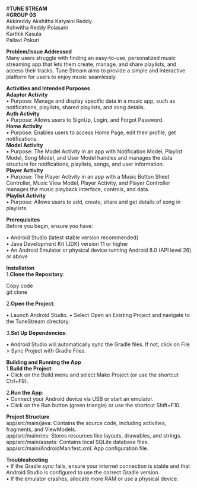 #**TUNE STREAM**<br>
#**GROUP 03**<br>
Akkireddy Akshitha Katyaini Reddy<br>
Ashwitha Reddy Polasani<br>
Karthik Kasula<br>
Pallavi Pokuri<br>

**Problem/Issue Addressed**<br>
Many users struggle with finding an easy-to-use, personalized music streaming app that lets them create, manage, and share playlists, and access their tracks. Tune Stream aims to provide a simple and interactive platform for users to enjoy music seamlessly.<br>

**Activities and Intended Purposes**<br>
**Adaptor Activity**<br>
•	Purpose: Manage and display specific data in a music app, such as notifications, playlists, shared playlists, and song details.<br>
**Auth Activity**<br>
•	Purpose: Allows users to SignUp, Login, and Forgot Password.<br>
**Home Activity**<br>
•	Purpose: Enables users to access Home Page, edit their profile, get notifications.<br>
**Model Activity**<br>
•	Purpose: The Model Activity in an app with Notification Model, Playlist Model, Song Model, and User Model handles and manages the data structure for notifications, playlists, songs, and user information. <br>
**Player Activity**<br>
•	Purpose: The Player Activity in an app with a Music Button Sheet Controller, Music View Model, Player Activity, and Player Controller manages the music playback interface, controls, and data.<br>
**Playlist Activity**<br>
•	Purpose: Allows users to add, create, share and get details of song in playlists.<br>

**Prerequisites**</br>
Before you begin, ensure you have:</br>

•	Android Studio (latest stable version recommended)</br>
•	Java Development Kit (JDK) version 11 or higher</br>
•	An Android Emulator or physical device running Android 8.0 (API level 26) or above</br>

**Installation**</br>
1.**Clone the Repository**:</br>

Copy code</br>
git clone <repository-url>

2.**Open the Project**:</br>

•	Launch Android Studio.
•	Select Open an Existing Project and navigate to the TuneStream directory.

3.**Set Up Dependencies**:</br>

•	Android Studio will automatically sync the Gradle files. If not, click on File > Sync Project with Gradle Files.</br>

**Building and Running the App**</br>
1.**Build the Project**:</br>
•	Click on the Build menu and select Make Project (or use the shortcut Ctrl+F9).

2.**Run the App**:</br>
•	Connect your Android device via USB or start an emulator.</br>
•	Click on the Run button (green triangle) or use the shortcut Shift+F10.</br>

**Project Structure**</br>
app/src/main/java: Contains the source code, including activities, fragments, and ViewModels.</br>
app/src/main/res: Stores resources like layouts, drawables, and strings.</br>
app/src/main/assets: Contains local SQLite database files.</br>
app/src/main/AndroidManifest.xml: App configuration file.</br>

**Troubleshooting**</br>
•	If the Gradle sync fails, ensure your internet connection is stable and that Android Studio is configured to use the correct Gradle version.</br>
•	If the emulator crashes, allocate more RAM or use a physical device.</br>
